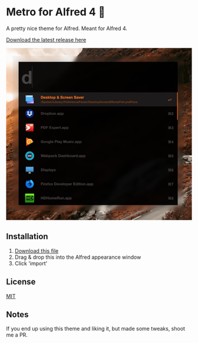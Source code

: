 # Metro for Alfred 4 :bullettrain_side: 

A pretty nice theme for Alfred. Meant for Alfred 4.

[Download the latest release here](https://github.com/qbunt/alfredmetro/releases/download/v1/metro.alfredappearance)

![](screenshot.png)

## Installation
1. [Download this file](https://github.com/qbunt/alfredmetro/releases/download/v1/metro.alfredappearance)
1. Drag & drop this into the Alfred appearance window
1. Click 'import'

## License
[MIT](LICENSE)

## Notes
If you end up using this theme and liking it, but made some tweaks, shoot me a PR.
